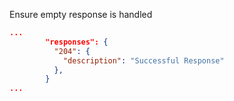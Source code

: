 
Ensure empty response is handled

```json
...
        "responses": {
          "204": {
            "description": "Successful Response"
          },
        }
...
```